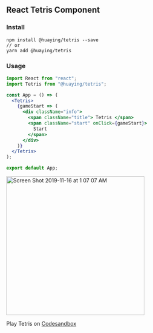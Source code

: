 ## React Tetris Component

### Install
```
npm install @huaying/tetris --save
// or
yarn add @huaying/tetris
```

### Usage
```jsx
import React from "react";
import Tetris from "@huaying/tetris";

const App = () => (
  <Tetris>
    {gameStart => (
      <div className="info">
        <span className="title"> Tetris </span>
        <span className="start" onClick={gameStart}>
          Start
        </span>
      </div>
    )}
  </Tetris>
);

export default App;
```

<img width="365" alt="Screen Shot 2019-11-16 at 1 07 07 AM" src="https://user-images.githubusercontent.com/3991678/68961666-d5a24500-080d-11ea-95a2-065d8c4ee5cc.png">

Play Tetris on [Codesandbox](https://codesandbox.io/s/github/huaying/react-tetris)
